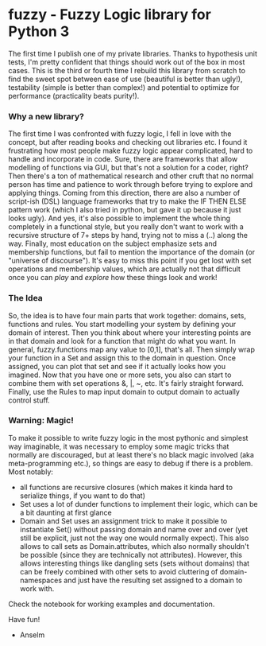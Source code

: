 # fuzzy - Fuzzy Logic library for Python 3

The first time I publish one of my private libraries. Thanks to hypothesis unit tests, I'm pretty confident that things should work out of the box in most cases. This is the third or fourth time I rebuild this library from scratch to find the sweet spot between ease of use (beautiful is better than ugly!), testability (simple is better than complex!) and potential to optimize for performance (practicality beats purity!). 

### Why a new library?
The first time I was confronted with fuzzy logic, I fell in love with the concept, but after reading books and checking out libraries etc. I found it frustrating how most people make fuzzy logic appear complicated, hard to handle and incorporate in code.
Sure, there are frameworks that allow modelling of functions via GUI, but that's not a solution for a coder, right? Then there's a ton of mathematical research and other cruft that no normal person has time and patience to work through before trying to explore and applying things. Coming from this direction, there are also a number of script-ish (DSL) language frameworks that try to make the IF THEN ELSE pattern work (which I also tried in python, but gave it up because it just looks ugly).
And yes, it's also possible to implement the whole thing completely in a functional style, but you really don't want to work with a recursive structure of 7+ steps by hand, trying not to miss a (..) along the way.
Finally, most education on the subject emphasize sets and membership functions, but fail to mention the importance of the domain (or "universe of discourse"). It's easy to miss this point if you get lost with set operations and membership values, which are actually not that difficult once you can *play* and *explore* how these things look and work!

### The Idea
So, the idea is to have four main parts that work together: domains, sets, functions and rules. You start modelling your system by defining your domain of interest. Then you think about where your interesting points are in that domain and look for a function that might do what you want. In general, fuzzy.functions map any value to [0,1], that's all. Then simply wrap your function in a Set and assign this to the domain in question. Once assigned, you can plot that set and see if it actually looks how you imagined. Now that you have one or more sets, you also can start to combine them with set operations &, |, ~, etc. It's fairly straight forward.
Finally, use the Rules to map input domain to output domain to actually control stuff.

### Warning: Magic!
To make it possible to write fuzzy logic in the most pythonic and simplest way imaginable, it was necessary to employ some magic tricks that normally are discouraged, but at least there's no black magic involved (aka meta-programming etc.), so things are easy to debug if there is a problem. Most notably:
* all functions are recursive closures (which makes it kinda hard to serialize things, if you want to do that)
* Set uses a lot of dunder functions to implement their logic, which can be a bit daunting at first glance
* Domain and Set uses an assignment trick to make it possible to instantiate Set() without passing domain and name over and over (yet still be explicit, just not the way one would normally expect). This also allows to call sets as Domain.attributes, which also normally shouldn't be possible (since they are technically not attributes). However, this allows interesting things like dangling sets (sets without domains) that can be freely combined with other sets to avoid cluttering of domain-namespaces and just have the resulting set assigned to a domain to work with. 


Check the notebook for working examples and documentation.

Have fun!
- Anselm
